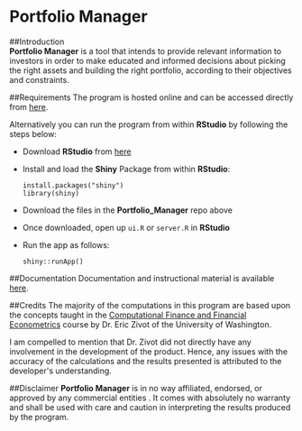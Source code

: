 # Portfolio Manager
##Introduction  
__Portfolio Manager__ is a tool that intends to provide relevant information to investors in order to make educated and informed decisions about picking the right assets and building the right portfolio, according to their objectives and constraints. 

##Requirements
The program is hosted online and can be accessed directly from [here](https://bahaeomid.shinyapps.io/Portfolio_Manager).

Alternatively you can run the program from within __RStudio__ by following the steps below:

* Download __RStudio__ from [here](http://www.rstudio.com/products/rstudio/download/)  
* Install and load the __Shiny__ Package from within __RStudio__:  

    `install.packages("shiny")`  
    `library(shiny)`

* Download the files in the __Portfolio_Manager__ repo above
* Once downloaded, open up `ui.R` or `server.R` in __RStudio__
* Run the app as follows:

    `shiny::runApp()`

##Documentation
Documentation and instructional material is available [here](http://managemyportfolio.weebly.com/).

##Credits
The majority of the computations in this program are based upon the concepts taught in the [Computational Finance and Financial Econometrics](http://faculty.washington.edu/ezivot/econ424/econ424.htm) course by Dr. Eric Zivot of the University of Washington. 

I am compelled to mention that Dr. Zivot did not directly have any involvement in the development of the product. Hence, any issues with the accuracy of the calculations and the results presented is attributed to the developer's understanding.

##Disclaimer
__Portfolio Manager__ is in no way affiliated, endorsed, or approved by any commercial entities . It comes with absolutely no warranty and shall be used with care and caution in interpreting the results produced by the program.



